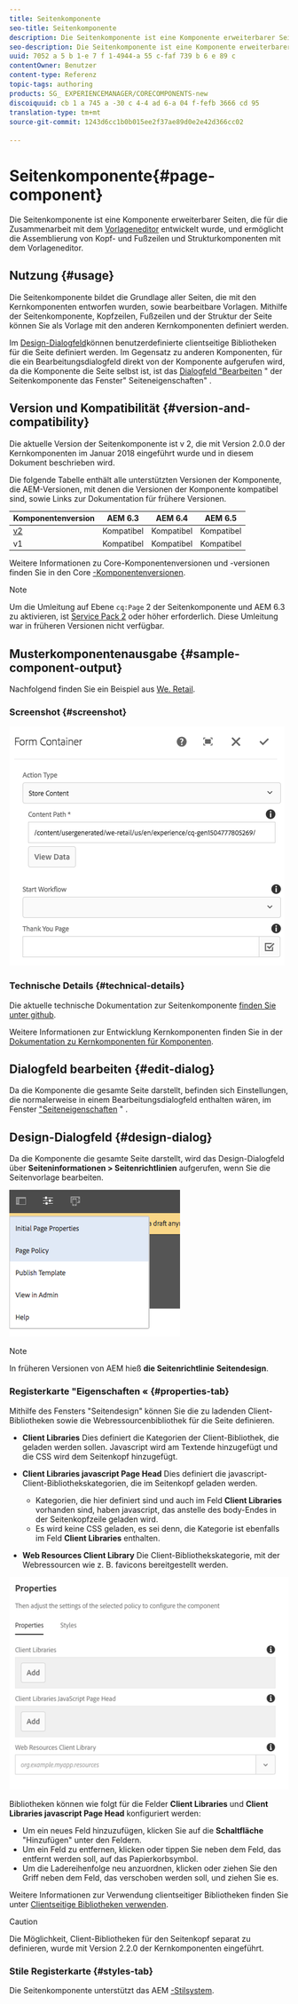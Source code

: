 ```yaml
---
title: Seitenkomponente
seo-title: Seitenkomponente
description: Die Seitenkomponente ist eine Komponente erweiterbarer Seiten, die zum Arbeiten mit dem Vorlageneditor entwickelt wurde und die Seitenkopf-/Fußzeile sowie Strukturkomponenten mit dem Vorlageneditor ermöglicht.
seo-description: Die Seitenkomponente ist eine Komponente erweiterbarer Seiten, die zum Arbeiten mit dem Vorlageneditor entwickelt wurde und die Seitenkopf-/Fußzeile sowie Strukturkomponenten mit dem Vorlageneditor ermöglicht.
uuid: 7052 a 5 b 1-e 7 f 1-4944-a 55 c-faf 739 b 6 e 89 c
contentOwner: Benutzer
content-type: Referenz
topic-tags: authoring
products: SG_ EXPERIENCEMANAGER/CORECOMPONENTS-new
discoiquuid: cb 1 a 745 a -30 c 4-4 ad 6-a 04 f-fefb 3666 cd 95
translation-type: tm+mt
source-git-commit: 1243d6cc1b0b015ee2f37ae89d0e2e42d366cc02

---
```



# Seitenkomponente{#page-component}

Die Seitenkomponente ist eine Komponente erweiterbarer Seiten, die für die Zusammenarbeit mit dem [Vorlageneditor](https://helpx.adobe.com/experience-manager/6-5/sites/authoring/using/templates.html) entwickelt wurde, und ermöglicht die Assemblierung von Kopf- und Fußzeilen und Strukturkomponenten mit dem Vorlageneditor.

## Nutzung {#usage}

Die Seitenkomponente bildet die Grundlage aller Seiten, die mit den Kernkomponenten entworfen wurden, sowie bearbeitbare Vorlagen. Mithilfe der Seitenkomponente, Kopfzeilen, Fußzeilen und der Struktur der Seite können Sie als Vorlage mit den anderen Kernkomponenten definiert werden.

Im [Design-Dialogfeld](#design-dialog)können benutzerdefinierte clientseitige Bibliotheken für die Seite definiert werden. Im Gegensatz zu anderen Komponenten, für die ein Bearbeitungsdialogfeld direkt von der Komponente aufgerufen wird, da die Komponente die Seite selbst ist, ist das [Dialogfeld &quot;Bearbeiten](#edit-dialog) &quot; der Seitenkomponente das Fenster&quot; Seiteneigenschaften&quot; .

## Version und Kompatibilität {#version-and-compatibility}

Die aktuelle Version der Seitenkomponente ist v 2, die mit Version 2.0.0 der Kernkomponenten im Januar 2018 eingeführt wurde und in diesem Dokument beschrieben wird.

Die folgende Tabelle enthält alle unterstützten Versionen der Komponente, die AEM-Versionen, mit denen die Versionen der Komponente kompatibel sind, sowie Links zur Dokumentation für frühere Versionen.

| Komponentenversion | AEM 6.3 | AEM 6.4 | AEM 6.5 |
|---|---|---|---|
| [v2](page-v1.md) | Kompatibel | Kompatibel | Kompatibel |
| v1 | Kompatibel | Kompatibel | Kompatibel |

Weitere Informationen zu Core-Komponentenversionen und -versionen finden Sie in den Core [-Komponentenversionen](versions.md).

>[!NOTE]
>
>Um die Umleitung auf Ebene `cq:Page` 2 der Seitenkomponente und AEM 6.3 zu aktivieren, ist [Service Pack 2](https://helpx.adobe.com/experience-manager/6-3/release-notes/sp2-release-notes.html) oder höher erforderlich. Diese Umleitung war in früheren Versionen nicht verfügbar.

## Musterkomponentenausgabe {#sample-component-output}

Nachfolgend finden Sie ein Beispiel aus [We. Retail](https://helpx.adobe.com/experience-manager/6-5/sites/developing/using/we-retail.html).

### Screenshot {#screenshot}

![](assets/chlimage_1.png)

### Technische Details {#technical-details}

Die aktuelle technische Dokumentation zur Seitenkomponente [finden Sie unter github](https://github.com/adobe/aem-core-wcm-components/blob/master/content/src/content/jcr_root/apps/core/wcm/components/page/v2/page).

Weitere Informationen zur Entwicklung Kernkomponenten finden Sie in der [Dokumentation zu Kernkomponenten für Komponenten](developing.md).

## Dialogfeld bearbeiten {#edit-dialog}

Da die Komponente die gesamte Seite darstellt, befinden sich Einstellungen, die normalerweise in einem Bearbeitungsdialogfeld enthalten wären, im Fenster [&quot;Seiteneigenschaften](https://helpx.adobe.com/experience-manager/6-5/sites/authoring/using/editing-page-properties.html) &quot; .

## Design-Dialogfeld {#design-dialog}

Da die Komponente die gesamte Seite darstellt, wird das Design-Dialogfeld über **Seiteninformationen &gt; Seitenrichtlinien** aufgerufen, wenn Sie die Seitenvorlage bearbeiten.

![](assets/screen_shot_2018-04-03at113410.png)

>[!NOTE]
>
>In früheren Versionen von AEM hieß **die Seitenrichtlinie** **Seitendesign**.

### Registerkarte &quot;Eigenschaften « {#properties-tab}

Mithilfe des Fensters &quot;Seitendesign&quot; können Sie die zu ladenden Client-Bibliotheken sowie die Webressourcenbibliothek für die Seite definieren.

* **Client Libraries**
Dies definiert die Kategorien der Client-Bibliothek, die geladen werden sollen. Javascript wird am Textende hinzugefügt und die CSS wird dem Seitenkopf hinzugefügt.
* **Client Libraries javascript Page Head**
Dies definiert die javascript-Client-Bibliothekskategorien, die im Seitenkopf geladen werden.
   * Kategorien, die hier definiert sind und auch im Feld **Client Libraries** vorhanden sind, haben javascript, das anstelle des body-Endes in der Seitenkopfzeile geladen wird.
   * Es wird keine CSS geladen, es sei denn, die Kategorie ist ebenfalls im Feld **Client Libraries** enthalten.

* **Web Resources Client Library**
Die Client-Bibliothekskategorie, mit der Webressourcen wie z. B. favicons bereitgestellt werden.

![](assets/screenshot_2018-10-19at104949.png)

Bibliotheken können wie folgt für die Felder **Client Libraries** und **Client Libraries javascript Page Head** konfiguriert werden:

* Um ein neues Feld hinzuzufügen, klicken Sie auf die **Schaltfläche** &quot;Hinzufügen&quot; unter den Feldern.
* Um ein Feld zu entfernen, klicken oder tippen Sie neben dem Feld, das entfernt werden soll, auf das Papierkorbsymbol.
* Um die Ladereihenfolge neu anzuordnen, klicken oder ziehen Sie den Griff neben dem Feld, das verschoben werden soll, und ziehen Sie es.

Weitere Informationen zur Verwendung clientseitiger Bibliotheken finden Sie unter [Clientseitige Bibliotheken verwenden](https://helpx.adobe.com/experience-manager/6-5/sites/developing/using/clientlibs.html).

>[!CAUTION]
>
>Die Möglichkeit, Client-Bibliotheken für den Seitenkopf separat zu definieren, wurde mit Version 2.2.0 der Kernkomponenten eingeführt.

### Stile Registerkarte {#styles-tab}

Die Seitenkomponente unterstützt das AEM [-Stilsystem](authoring.md#component-styling).